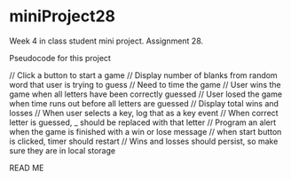 # miniProject28
Week 4 in class student mini project. Assignment 28.

Pseudocode for this project

// Click a button to start a game
// Display number of blanks from random word that user is trying to guess
// Need to time the game 
// User wins the game when all letters have been correctly guessed
// User losed the game when time runs out before all letters are guessed
// Display total wins and losses 
// When user selects a key, log that as a key event
// When correct letter is guessed, _ should be replaced with that letter
// Program an alert when the game is finished with a win or lose message
// when start button is clicked, timer should restart
// Wins and losses should persist, so make sure they are in local storage

READ ME
